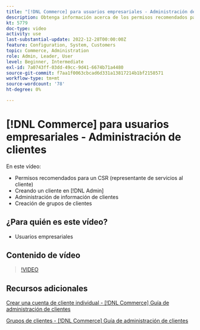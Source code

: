 ```yaml
---
title: "[!DNL Commerce] para usuarios empresariales - Administración de clientes"
description: Obtenga información acerca de los permisos recomendados para el servicio de atención al cliente, la creación de un cliente en  [!DNL Admin], la administración de información del cliente y la creación de grupos de clientes.
kt: 5779
doc-type: video
activity: use
last-substantial-update: 2022-12-28T00:00:00Z
feature: Configuration, System, Customers
topic: Commerce, Administration
role: Admin, Leader, User
level: Beginner, Intermediate
exl-id: 7a0743ff-03dd-49cc-9d41-6674b71a4480
source-git-commit: f7aa1f0063cbcad6d331a13817214b1bf2158571
workflow-type: tm+mt
source-wordcount: '78'
ht-degree: 0%

---
```


# [!DNL Commerce] para usuarios empresariales - Administración de clientes

En este vídeo:

- Permisos recomendados para un CSR (representante de servicios al cliente)
- Creando un cliente en [!DNL Admin]
- Administración de información de clientes
- Creación de grupos de clientes

## ¿Para quién es este vídeo?

- Usuarios empresariales

## Contenido de vídeo

>[!VIDEO](https://video.tv.adobe.com/v/36189?quality=12&learn=on)

## Recursos adicionales

[Crear una cuenta de cliente individual - [!DNL Commerce] Guía de administración de clientes](https://experienceleague.adobe.com/docs/commerce-admin/customers/customer-accounts/account-create.html)

[Grupos de clientes - [!DNL Commerce] Guía de administración de clientes](https://experienceleague.adobe.com/docs/commerce-admin/customers/customers-menu/customer-groups.html)
